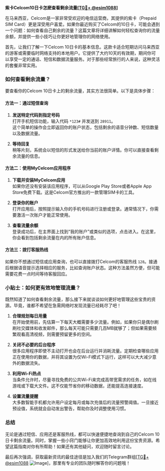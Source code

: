 **紫卡Celcom10日卡怎麽查看剩余流量[[TG💪+ @esim1088](https://t.me/s/esim1088)]**

在马来西亚，Celcom是一家非常受欢迎的电信运营商，其提供的紫卡（Prepaid SIM Card）更是深受用户喜爱。如果你最近购买了Celcom的10日卡，可能会遇到一个问题：如何查看自己剩余的流量？这篇文章将详细讲解如何轻松查询你的流量余额，并提供一些小技巧让你更好地管理你的网络使用。

首先，让我们了解一下Celcom 10日卡的基本信息。这款卡适合短期访问马来西亚的游客或需要临时网络支持的本地用户。它提供了大约10天的有效期，期间你可以享受一定的通话、短信和数据流量服务。对于那些经常旅行的人来说，这种灵活的套餐非常实用。

### 如何查看剩余流量？

要查看你的Celcom 10日卡上的剩余流量，其实方法很简单。以下是具体步骤：

#### 方法一：通过短信查询

1. **发送特定代码到指定号码**  
   打开手机短信功能，输入代码 `*123#` 并发送到 `28911`。  
   这个简单的操作会立即返回你的账户状态，包括剩余的语音分钟数、短信数量以及数据流量。

2. **等待回复**  
   稍等片刻，系统会以短信的形式发送给你当前的账户详情。你可以直接查看剩余流量的信息。

#### 方法二：使用MyCelcom应用程序

1. **下载并安装MyCelcom应用**  
   如果你还没有安装该应用程序，可以从Google Play Store或者Apple App Store免费下载。这是Celcom官方推出的一款管理SIM卡的工具。

2. **登录你的账户**  
   打开应用后，按照提示输入你的手机号码进行注册或登录。通常情况下，你需要激活一次账户才能正常使用。

3. **查看流量余额**  
   登录成功后，在主界面上找到“我的账户”或类似的选项，点击进入。在这里，你会看到包括剩余流量在内的所有账户信息。

#### 方法三：拨打客服热线

如果你不想通过短信或应用查询，也可以直接拨打Celcom的客服热线 `128`。接通后根据语音提示选择相应的服务，比如查询账户状态。这种方法虽然方便，但可能需要花费一点时间等待客服回应。

### 小贴士：如何更有效地管理流量？

既然知道了如何查看剩余流量，那么接下来就谈谈如何更好地管理这些宝贵的资源。毕竟，谁都不希望在急需网络时发现流量已经耗尽了吧！

1. **合理规划每日用量**  
   在开始使用前，先估算一下每天大概需要多少流量。例如，如果你只是偶尔刷刷社交媒体和收发邮件，那么每天可能只需要几百MB就够了；但如果需要频繁观看高清视频，则需要预留更多的空间。

2. **关闭不必要的后台程序**  
   很多应用程序即使不主动打开也会在后台运行并消耗流量。定期检查哪些应用正在使用你的数据，并将其设置为仅Wi-Fi模式下运行，这样可以大大减少意外的数据流失。

3. **利用Wi-Fi热点**  
   当条件允许时，尽量寻找免费的公共Wi-Fi来完成高带宽需求的任务，如在线游戏或下载大文件。这不仅能节省你的移动数据，还能提高连接速度。

4. **设置流量提醒**  
   大多数智能手机都允许用户设定每月或每次充值后的流量预警阈值。一旦接近预设值，系统就会自动发出警告，帮助你及时调整使用习惯。

### 总结

无论是通过短信、应用还是客服热线，都可以快速便捷地查询到自己的Celcom 10日卡剩余流量。同时，掌握一些小窍门能够让你更加高效地利用这份宝贵资源。希望这篇指南对你有所帮助！如果还有其他疑问，欢迎随时留言讨论。

最后再次强调，获取最新资讯的最佳途径是加入我们的Telegram群组[[TG💪+ @esim1088](https://t.me/s/esim1088) ![Image](https://i.postimg.cc/4NQfJmqS/Snipaste-2025-05-13-00-14-12.png)]，那里有专业的团队随时解答你的问题哦！